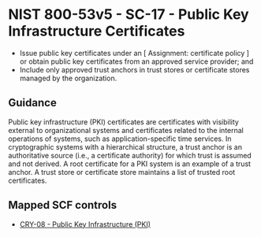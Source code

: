 # NIST 800-53v5 - SC-17 - Public Key Infrastructure Certificates
- Issue public key certificates under an \[ Assignment: certificate policy \] or obtain public key certificates from an approved service provider; and
- Include only approved trust anchors in trust stores or certificate stores managed by the organization.
## Guidance
Public key infrastructure (PKI) certificates are certificates with visibility external to organizational systems and certificates related to the internal operations of systems, such as application-specific time services. In cryptographic systems with a hierarchical structure, a trust anchor is an authoritative source (i.e., a certificate authority) for which trust is assumed and not derived. A root certificate for a PKI system is an example of a trust anchor. A trust store or certificate store maintains a list of trusted root certificates.
## Mapped SCF controls
- [CRY-08 - Public Key Infrastructure (PKI)](../scf/cry-08-publickeyinfrastructurepki.md)